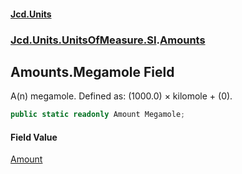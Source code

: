 #### [Jcd.Units](index.md 'index')
### [Jcd.Units.UnitsOfMeasure.SI](Jcd.Units.UnitsOfMeasure.SI.md 'Jcd.Units.UnitsOfMeasure.SI').[Amounts](Amounts.md 'Jcd.Units.UnitsOfMeasure.SI.Amounts')

## Amounts.Megamole Field

A(n) megamole. Defined as: (1000.0) × kilomole + (0).

```csharp
public static readonly Amount Megamole;
```

#### Field Value
[Amount](Amount.md 'Jcd.Units.UnitTypes.Amount')